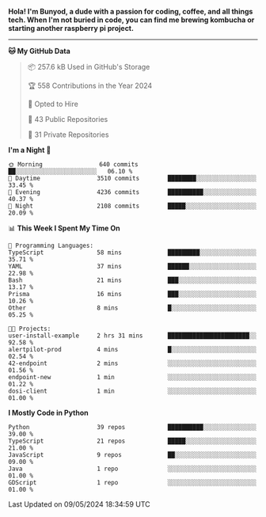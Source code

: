 <p>
<b>Hola! I'm Bunyod, a dude with a passion for coding, coffee, and all things tech. When I'm not buried in code, you can find me brewing kombucha or starting another raspberry pi project.</b>
</p>

---

<!--START_SECTION:waka-->
**🐱 My GitHub Data** 

> 📦 257.6 kB Used in GitHub's Storage 
 > 
> 🏆 558 Contributions in the Year 2024
 > 
> 💼 Opted to Hire
 > 
> 📜 43 Public Repositories 
 > 
> 🔑 31 Private Repositories 
 > 
**I'm a Night 🦉** 

```text
🌞 Morning                640 commits         ██░░░░░░░░░░░░░░░░░░░░░░░   06.10 % 
🌆 Daytime                3510 commits        ████████░░░░░░░░░░░░░░░░░   33.45 % 
🌃 Evening                4236 commits        ██████████░░░░░░░░░░░░░░░   40.37 % 
🌙 Night                  2108 commits        █████░░░░░░░░░░░░░░░░░░░░   20.09 % 
```


📊 **This Week I Spent My Time On** 

```text
💬 Programming Languages: 
TypeScript               58 mins             █████████░░░░░░░░░░░░░░░░   35.71 % 
YAML                     37 mins             ██████░░░░░░░░░░░░░░░░░░░   22.98 % 
Bash                     21 mins             ███░░░░░░░░░░░░░░░░░░░░░░   13.17 % 
Prisma                   16 mins             ███░░░░░░░░░░░░░░░░░░░░░░   10.26 % 
Other                    8 mins              █░░░░░░░░░░░░░░░░░░░░░░░░   05.25 % 

🐱‍💻 Projects: 
user-install-example     2 hrs 31 mins       ███████████████████████░░   92.58 % 
alertpilot-prod          4 mins              █░░░░░░░░░░░░░░░░░░░░░░░░   02.54 % 
42-endpoint              2 mins              ░░░░░░░░░░░░░░░░░░░░░░░░░   01.56 % 
endpoint-new             1 min               ░░░░░░░░░░░░░░░░░░░░░░░░░   01.22 % 
dosi-client              1 min               ░░░░░░░░░░░░░░░░░░░░░░░░░   01.00 % 
```

**I Mostly Code in Python** 

```text
Python                   39 repos            ██████████░░░░░░░░░░░░░░░   39.00 % 
TypeScript               21 repos            █████░░░░░░░░░░░░░░░░░░░░   21.00 % 
JavaScript               9 repos             ██░░░░░░░░░░░░░░░░░░░░░░░   09.00 % 
Java                     1 repo              ░░░░░░░░░░░░░░░░░░░░░░░░░   01.00 % 
GDScript                 1 repo              ░░░░░░░░░░░░░░░░░░░░░░░░░   01.00 % 
```




 Last Updated on 09/05/2024 18:34:59 UTC
<!--END_SECTION:waka-->
